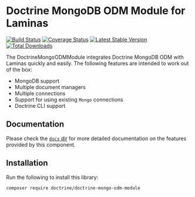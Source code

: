 # Doctrine MongoDB ODM Module for Laminas

[![Build Status](https://github.com/doctrine/DoctrineMongoODMModule/workflows/Continuous%20Integration/badge.svg)](https://github.com/doctrine/DoctrineMongoODMModule/actions?query=workflow%3A%22Continuous+Integration%22+branch%3A3.0.x)
[![Coverage Status](https://codecov.io/gh/doctrine/DoctrineMongoODMModule/branch/3.0.x/graph/badge.svg)](https://codecov.io/gh/doctrine/DoctrineMongoODMModule/branch/3.0.x)
[![Latest Stable Version](https://poser.pugx.org/doctrine/doctrine-mongo-odm-module/v/stable.png)](https://packagist.org/packages/doctrine/doctrine-mongo-odm-module) 
[![Total Downloads](https://poser.pugx.org/doctrine/doctrine-mongo-odm-module/downloads.png)](https://packagist.org/packages/doctrine/doctrine-mongo-odm-module)

The DoctrineMongoODMModule integrates Doctrine MongoDB ODM with Laminas
quickly and easily. The following features are intended to work out of the box:

  - MongoDB support
  - Multiple document managers
  - Multiple connections
  - Support for using existing `Mongo` connections
  - Doctrine CLI support

## Documentation

Please check the [`docs` dir](https://github.com/doctrine/DoctrineMongoODMModule/tree/3.0.x/docs/en)
for more detailed documentation on the features provided by this component.

## Installation

Run the following to install this library:

```sh
composer require doctrine/doctrine-mongo-odm-module
```
